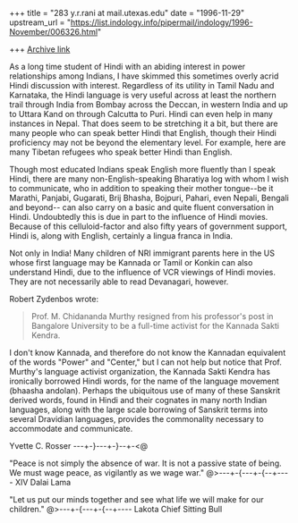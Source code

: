 +++
title = "283 y.r.rani at mail.utexas.edu"
date = "1996-11-29"
upstream_url = "https://list.indology.info/pipermail/indology/1996-November/006326.html"

+++
[Archive link](https://list.indology.info/pipermail/indology/1996-November/006326.html)

As a long time student of Hindi with an abiding interest in power
relationships among Indians, I have skimmed this sometimes overly acrid
Hindi discussion with interest.  Regardless of its utility in Tamil Nadu
and Karnataka, the Hindi language is very useful across at least the
northern trail through India from Bombay across the Deccan, in western
India and up to Uttara Kand on through Calcutta to Puri.  Hindi can even
help in many instances in Nepal.  That does seem to be stretching it a bit,
but there are many people who can speak better Hindi that English, though
their Hindi proficiency may not be beyond the elementary level.  For
example,  here are many Tibetan refugees who speak better Hindi than
English.

Though most educated Indians speak English more fluently than I speak
Hindi, there are many non-English-speaking Bharatiya log with whom I wish
to communicate, who in addition to speaking their mother tongue--be it
Marathi, Panjabi, Gugarati, Brij Bhasha, Bojpuri, Pahari, even Nepali,
Bengali and beyond-- can also carry on a basic and quite fluent
conversation in Hindi.  Undoubtedly this is due in part to the influence of
Hindi movies.  Because of this celluloid-factor and also fifty years of
government support, Hindi is, along with English, certainly a lingua franca
in India.

Not only in India!  Many children of NRI immigrant parents here in the US
whose first language may be Kannada or Tamil or Konkin can also understand
Hindi, due to the influence of VCR viewings of Hindi movies.  They are not
necessarily able to read Devanagari, however.

Robert Zydenbos wrote:

>Prof. M. Chidananda Murthy resigned from his
>professor's post in Bangalore University to be a full-time activist for
>the Kannada Sakti Kendra.

I don't know Kannada, and therefore do not know the Kannadan equivalent of
the words "Power" and "Center," but I can not help but notice that Prof.
Murthy's language activist organization, the Kannada Sakti Kendra has
ironically borrowed Hindi words, for the name of the language movement
(bhaasha andolan).  Perhaps the ubiquitous use of many of these Sanskrit
derived words, found in Hindi and their cognates in many north Indian
languages, along with the large scale borrowing of Sanskrit terms into
several Dravidian languages, provides the commonality necessary to
accommodate and communicate.

Yvette C. Rosser
---+-}---+-}--+-<@

   "Peace is not simply the absence of war.
   It is not a passive state of being.
   We must wage peace, as vigilantly as we wage war."
               @>---+-{---+-{--+---- XIV Dalai Lama

   "Let us put our minds together and see what life
   we will make for our children."
        @>---+-{---+-{--+---- Lakota Chief Sitting Bull	






